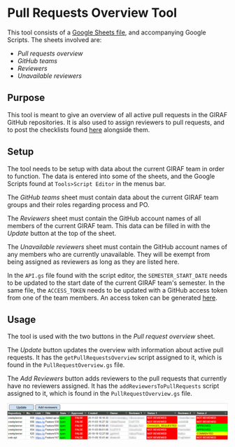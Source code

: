 # Pull Requests Overview Tool

This tool consists of a [Google Sheets file](https://docs.google.com/spreadsheets/d/1-sXJVpQ2t_tSH6aG8B6KGxP1lkA2jufn4xXiq2vq_og/edit?usp=sharing),
and accompanying Google Scripts. The sheets involved are:

- _Pull requests overview_
- _GitHub teams_
- _Reviewers_
- _Unavailable reviewers_

## Purpose

This tool is meant to give an overview of all active pull requests in the GIRAF
GitHub repositories.
It is also used to assign reviewers to pull requests, and to post the checklists
found [here](../../../Review_Checklists/2020E/index.md) alongside them.

## Setup

The tool needs to be setup with data about the current GIRAF team in order to function.
The data is entered into some of the sheets, and the Google Scripts found at
`Tools>Script Editor` in the menus bar.

The _GitHub teams_ sheet must contain data about the current GIRAF team groups
and their roles regarding process and PO.

The _Reviewers_ sheet must contain the GitHub account names of all members of the current GIRAF team.
This data can be filled in with the _Update_ button at the top of the sheet.

The _Unavailable reviewers_ sheet must contain the GitHub account names of any members
who are currently unavailable. They will be exempt from being assigned as reviewers
as long as they are listed here.

In the `API.gs` file found with the script editor, the `SEMESTER_START_DATE` needs
to be updated to the start date of the current GIRAF team's semester. In the same
file, the `ACCESS_TOKEN` needs to be updated with a GitHub access token from one
of the team members. An access token can be generated [here](https://github.com/settings/tokens).

## Usage

The tool is used with the two buttons in the _Pull request overview_ sheet.

The _Update_ button updates the overview with information about active pull requests. 
It has the `getPullRequestsOverview` script assigned to it, which is found in the
`PullRequestOverview.gs` file.

The _Add Reviewers_ button adds reviewers to the pull requests that currently have
no reviewers assigned. It has the `addReviewersToPullRequests` script assigned
to it, which is found in the `PullRequestOverview.gs` file.

![](../../resources/pull_request_overview.png "Pull Requests Overview")